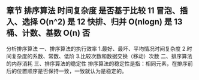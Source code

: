 
章节     排序算法            时间复杂度     是否基于比较
11      冒泡、插入、选择       O(n^2)        是
12      快排、归并            O(nlogn)      是
13      桶、计数、基数         O(n)          否
-------------------------------------------------------------

分析排序算法
一、排序算法的执行效率
    1.最好、最坏、平均情况时间复杂度
    2.时间复杂度的系数、常数、低阶
    3.比较次数和数据交换（移动）次数
二、排序算法的内存消耗
三、排序算法的稳定性
    排序算法的稳定性是指：相同元素，在排序前后的位置顺序是否保持一致，一致就认为是稳定的。






     


